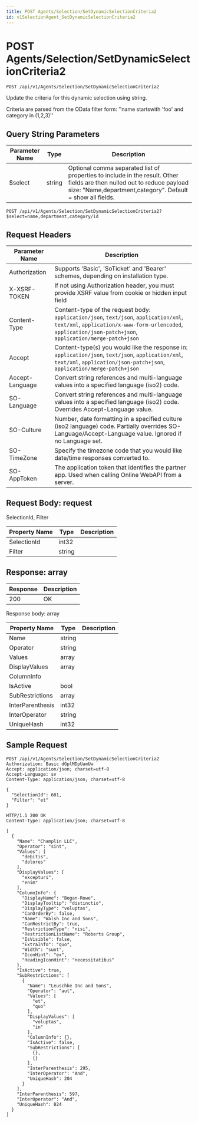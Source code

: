 ```yaml
---
title: POST Agents/Selection/SetDynamicSelectionCriteria2
id: v1SelectionAgent_SetDynamicSelectionCriteria2
---
```


# POST Agents/Selection/SetDynamicSelectionCriteria2

```http
POST /api/v1/Agents/Selection/SetDynamicSelectionCriteria2
```

Update the criteria for this dynamic selection using string.

Criteria are parsed from the OData filter form: ''name startswith 'foo' and category in (1,2,3)''





## Query String Parameters

| Parameter Name | Type |  Description |
|----------------|------|--------------|
| $select | string |  Optional comma separated list of properties to include in the result. Other fields are then nulled out to reduce payload size: "Name,department,category". Default = show all fields. |

```http
POST /api/v1/Agents/Selection/SetDynamicSelectionCriteria2?$select=name,department,category/id
```


## Request Headers

| Parameter Name | Description |
|----------------|-------------|
| Authorization  | Supports 'Basic', 'SoTicket' and 'Bearer' schemes, depending on installation type. |
| X-XSRF-TOKEN   | If not using Authorization header, you must provide XSRF value from cookie or hidden input field |
| Content-Type | Content-type of the request body: `application/json`, `text/json`, `application/xml`, `text/xml`, `application/x-www-form-urlencoded`, `application/json-patch+json`, `application/merge-patch+json` |
| Accept         | Content-type(s) you would like the response in: `application/json`, `text/json`, `application/xml`, `text/xml`, `application/json-patch+json`, `application/merge-patch+json` |
| Accept-Language | Convert string references and multi-language values into a specified language (iso2) code. |
| SO-Language | Convert string references and multi-language values into a specified language (iso2) code. Overrides Accept-Language value. |
| SO-Culture | Number, date formatting in a specified culture (iso2 language) code. Partially overrides SO-Language/Accept-Language value. Ignored if no Language set. |
| SO-TimeZone | Specify the timezone code that you would like date/time responses converted to. |
| SO-AppToken | The application token that identifies the partner app. Used when calling Online WebAPI from a server. |

## Request Body: request  

SelectionId, Filter 

| Property Name | Type |  Description |
|----------------|------|--------------|
| SelectionId | int32 |  |
| Filter | string |  |


## Response: array



| Response | Description |
|----------------|-------------|
| 200 | OK |

Response body: array

| Property Name | Type |  Description |
|----------------|------|--------------|
| Name | string |  |
| Operator | string |  |
| Values | array |  |
| DisplayValues | array |  |
| ColumnInfo |  |  |
| IsActive | bool |  |
| SubRestrictions | array |  |
| InterParenthesis | int32 |  |
| InterOperator | string |  |
| UniqueHash | int32 |  |

## Sample Request

```http!
POST /api/v1/Agents/Selection/SetDynamicSelectionCriteria2
Authorization: Basic dGplMDpUamUw
Accept: application/json; charset=utf-8
Accept-Language: sv
Content-Type: application/json; charset=utf-8

{
  "SelectionId": 601,
  "Filter": "et"
}
```

```http_
HTTP/1.1 200 OK
Content-Type: application/json; charset=utf-8

[
  {
    "Name": "Champlin LLC",
    "Operator": "sint",
    "Values": [
      "debitis",
      "dolores"
    ],
    "DisplayValues": [
      "excepturi",
      "enim"
    ],
    "ColumnInfo": {
      "DisplayName": "Bogan-Rowe",
      "DisplayTooltip": "distinctio",
      "DisplayType": "voluptas",
      "CanOrderBy": false,
      "Name": "Walsh Inc and Sons",
      "CanRestrictBy": true,
      "RestrictionType": "nisi",
      "RestrictionListName": "Roberts Group",
      "IsVisible": false,
      "ExtraInfo": "quo",
      "Width": "sunt",
      "IconHint": "ex",
      "HeadingIconHint": "necessitatibus"
    },
    "IsActive": true,
    "SubRestrictions": [
      {
        "Name": "Leuschke Inc and Sons",
        "Operator": "aut",
        "Values": [
          "et",
          "quo"
        ],
        "DisplayValues": [
          "voluptas",
          "in"
        ],
        "ColumnInfo": {},
        "IsActive": false,
        "SubRestrictions": [
          {},
          {}
        ],
        "InterParenthesis": 295,
        "InterOperator": "And",
        "UniqueHash": 204
      }
    ],
    "InterParenthesis": 597,
    "InterOperator": "And",
    "UniqueHash": 824
  }
]
```